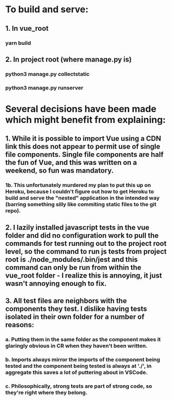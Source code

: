 # To build and serve:

## 1. In vue_root
### yarn build

## 2. In project root (where manage.py is)
### python3 manage.py collectstatic
### python3 manage.py runserver

# Several decisions have been made which might benefit from explaining:

## 1. While it is possible to import Vue using a CDN link this does not appear to permit use of single file components.  Single file components are half the fun of Vue, and this was written on a weekend, so fun was mandatory.

### 1b. This unfortunately murdered my plan to put this up on Heroku, because I couldn't figure out how to get Heroku to build and serve the "nested" application in the intended way (barring something silly like commiting static files to the git repo).

## 2. I lazily installed javascript tests in the vue folder and did no configuration work to pull the commands for test running out to the project root level, so the command to run js tests from project root is ./node_modules/.bin/jest and this command can only be run from within the vue_root folder - I realize this is annoying, it just wasn't annoying enough to fix.

## 3. All test files are neighbors with the components they test.  I dislike having tests isolated in their own folder for a number of reasons:

### a. Putting them in the same folder as the component makes it glaringly obvious in CR when they haven't been written.

### b. Imports always mirror the imports of the component being tested and the component being tested is always at './', in aggregate this saves a lot of puttering about in VSCode.

### c. Philosophically, strong tests are part of strong code, so they're right where they belong.

